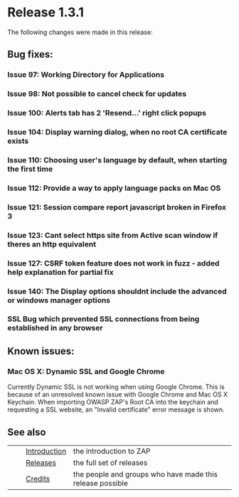 # Release 1.3.1 #

The following changes were made in this release:

## Bug fixes: ##

### Issue 97: Working Directory for Applications ###

### Issue 98: Not possible to cancel check for updates ###

### Issue 100: Alerts tab has 2 'Resend...' right click popups ###

### Issue 104: Display warning dialog, when no root CA certificate exists ###

### Issue 110: Choosing user's language by default, when starting the first time ###

### Issue 112: Provide a way to apply language packs on Mac OS ###

### Issue 121: Session compare report javascript broken in Firefox 3 ###

### Issue 123: Cant select https site from Active scan window if theres an http equivalent ###

### Issue 127: CSRF token feature does not work in fuzz - added help explanation for partial fix ###

### Issue 140: The Display options shouldnt include the advanced or windows manager options ###

### SSL Bug which prevented SSL connections from being established in any browser ###

## Known issues: ##

### Mac OS X: Dynamic SSL and Google Chrome ###

Currently Dynamic SSL is not working when using Google Chrome. This is because of an unresolved known issue with Google Chrome and Mac OS X Keychain. When importing OWASP ZAP's Root CA into the keychain and requesting a SSL website, an "Invalid certificate" error message is shown.

## See also ##

<table> 
 <tbody>
  <tr>
   <td>&nbsp;&nbsp;&nbsp;&nbsp;</td>
   <td> <a href="HelpIntro" rel="nofollow">Introduction</a></td>
   <td>the introduction to ZAP</td>
  </tr> 
  <tr>
   <td>&nbsp;&nbsp;&nbsp;&nbsp;</td>
   <td> <a href="HelpReleasesReleases" rel="nofollow">Releases</a></td>
   <td>the full set of releases</td>
  </tr> 
  <tr>
   <td>&nbsp;&nbsp;&nbsp;&nbsp;</td>
   <td> <a href="HelpCredits" rel="nofollow">Credits</a></td>
   <td>the people and groups who have made this release possible</td>
  </tr> 
 </tbody>
</table>
